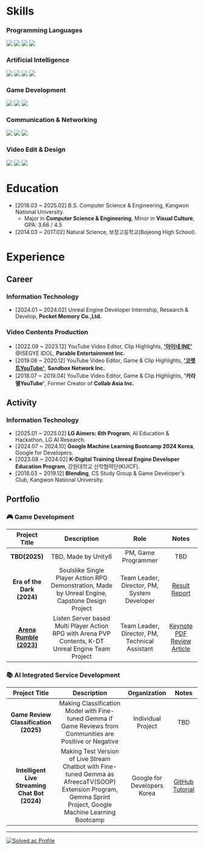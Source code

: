 # Skills
### Programming Languages

<img src="https://img.shields.io/badge/C-512BD4?style=flat-square&logo=c&logoColor=white"> <img src="https://img.shields.io/badge/C++-00599C?style=flat-square&logo=cplusplus&logoColor=white"> <img src="https://img.shields.io/badge/Python-3776AB?style=flat-square&logo=Python&logoColor=white"> <img src="https://img.shields.io/badge/Java-007396?style=flat-square&logo=Java&logoColor=white"/>

<!-- <img src="https://img.shields.io/badge/JavaScript-F7DF1E?style=flat-square&logo=JavaScript&logoColor=black">


### Web Framework & Database

<img src="https://img.shields.io/badge/Django-092E20?style=flat-square&logo=django&logoColor=white"> <img src="https://img.shields.io/badge/Spring-6DB33F?style=flat-square&logo=spring&logoColor=white"> <img src="https://img.shields.io/badge/Vue.js-4FC08D?style=flat-square&logo=vuedotjs&logoColor=white"> <img src="https://img.shields.io/badge/Flask-000000?style=flat-square&logo=Spring&logoColor=white"> <img src="https://img.shields.io/badge/MySQL-4479A1?style=flat-square&logo=mysql&logoColor=white"> 
-->

### Artificial Intelligence

<img src="https://img.shields.io/badge/Keras-D00000?style=flat-square&logo=Keras&logoColor=white"> <img src="https://img.shields.io/badge/TensorFlow-FF6F00?style=flat-square&logo=Tensorflow&logoColor=white"> <img src="https://img.shields.io/badge/PyTorch-EE4C2C?style=flat-square&logo=PyTorch&logoColor=white"> <img src="https://img.shields.io/badge/OpenCV-5C3EE8?style=flat-square&logo=opencv&logoColor=white">

### Game Development

<img src="https://img.shields.io/badge/UnrealEngine-0E1128?style=flat-square&logo=UnrealEngine&logoColor=white"> <img src="https://img.shields.io/badge/Unity-FAFAFA?style=flat-square&logo=Unity&logoColor=black"> <img src="https://img.shields.io/badge/Blender-E87D0D?style=flat-square&logo=blender&logoColor=white">

### Communication & Networking

<img src="https://img.shields.io/badge/Notion-FAFAFA?style=flat-square&logo=notion&logoColor=black"> <img src="https://img.shields.io/badge/Slack-4A154B?style=flat-square&logo=slack&logoColor=white"> <img src="https://img.shields.io/badge/Discord-5865F2?style=flat-square&logo=discord&logoColor=white">

### Video Edit & Design

<img src="https://img.shields.io/badge/PremierePro-00005b?style=flat-square&logo=adobepremierepro&logoColor=#9999ff"> <img src="https://img.shields.io/badge/AfterEffects-00005b?style=flat-square&logo=adobeaftereffects&logoColor=#9999ff"> <img src="https://img.shields.io/badge/Photoshop-001E36?style=flat-square&logo=adobephotoshop&logoColor=#31A8FF">


# Education
- [2018.03 ~ 2025.02] B.S. Computer Science & Engineering, Kangwon National University.
  - Major in **Computer Science & Engineering**, Minor in **Visual Culture**, GPA: 3.66 / 4.5
- [2014.03 ~ 2017.02] Natural Science, 보정고등학교(Bojeong High School).

# Experience
## Career
### Information Technology
- [2024.01 ~ 2024.02] Unreal Engine Developer Internship, Research & Develop, **Pocket Memory Co.,Ltd.**

### Video Contents Production
- [2022.09 ~ 2023.12] YouTube Video Editor, Clip Highlights, [**'아이네 INE'**](https://www.youtube.com/@INE_) @ISEGYE IDOL, **Parable Entertainment Inc.**
- [2019.08 ~ 2020.12] YouTube Video Editor, Game & Clip Highlights, [**'코렛트YouTube'**](https://www.youtube.com/@Collet11), **Sandbox Network Inc.**
- [2018.07 ~ 2019.04] YouTube Video Editor, Game & Clip Highlights, **'카라멜YouTube'**, Former Creator of **Collab Asia Inc.**


## Activity
### Information Technology
<!--
- [2025.03 ~ 2025.06] **Intelligent Information Software Academy**, AI Education & Project, Korea University.
-->
- [2025.01 ~ 2025.02] **LG Aimers: 6th Program**, AI Education & Hackathon, LG AI Research.
- [2024.07 ~ 2024.10] **Google Machine Learning Bootcamp 2024 Korea**, Google for Developers.
- [2023.08 ~ 2024.02] **K-Digital Training Unreal Engine Developer Education Program**, 강원대학교 산학협력단(KUICF).
- [2018.03 ~ 2019.12] **Blending**, CS Study Group & Game Developer's Club, Kangwon National University.

## Portfolio
### 🎮 Game Development
 
| Project Title | Description | Role | Notes |
| :-: | :-: | :-: | :-: |
| **TBD(2025)** | TBD, Made by Unity6 | PM, Game Programmer | TBD |
| **Era of the Dark (2024)** | Soulslike Single Player Action RPG Demonstration, Made by Unreal Engine, Capstone Design Project | Team Leader, Director, PM, System Developer | [Result Report](https://drive.google.com/file/d/1XEbEbvLaEuZ___Co1uJv_oTW6LMTvXN0/view?usp=sharing) |
| [**Arena Rumble (2023)**](https://youtu.be/TGwBppxJI_E?si=TrHAkyZoq9MN_EVd) | Listen Server based Multi Player Action RPG with Arena PVP Contents, K-DT Unreal Engine Team Project | Team Leader, Director, PM, Technical Assistant | [Keynote PDF](https://drive.google.com/file/d/1yeHNl5YXux_7bGdh5i0hbQMl5L8yPnZ7/view?usp=sharing) [Review Article](https://velog.io/@liebenholz/arenarumble1) |


### 📚 AI Integrated Service Development
 
| Project Title | Description | Organization | Notes |
| :-: | :-: | :-: | :-: |
| **Game Review Classification (2025)** | Making Classification Model with Fine-tuned Gemma if Game Reviews from Communities are Positive or Negative | Individual Project | TBD |
| **Intelligent Live Streaming Chat Bot (2024)** | Making Test Version of Live Stream Chatbot with Fine-tuned Gemma as AfreecaTV(SOOP) Extension Program, Gemma Sprint Project, Google Machine Learning Bootcamp | Google for Developers Korea | [GitHub](https://github.com/liebenholz/GMLB2024) [Tutorial](https://www.youtube.com/watch?v=XMNsd_5_gYA) |


------
[![Solved.ac Profile](http://mazassumnida.wtf/api/v2/generate_badge?boj=liebenholz98)](https://solved.ac/liebenholz98)

<!--
<img src="https://img.shields.io/badge/Photoshop-001E36?style=flat-square&logo=adobephotoshop&logoColor=#31A8FF">
<img src="https://img.shields.io/badge/swift-F05138?style=for-the-badge&logo=swift&logoColor=white">
<img src="https://img.shields.io/badge/Python-3776AB?style=for-the-badge&logo=Python&logoColor=white">
<img src="https://img.shields.io/badge/Pytorch-EE4C2C?style=for-the-badge&logo=PyTorch&logoColor=white">
<img src="https://img.shields.io/badge/Tensorflow-FF6F00?style=for-the-badge&logo=Tensorflow&logoColor=white">
<img src="https://img.shields.io/badge/Keras-D00000?style=for-the-badge&logo=Keras&logoColor=white">
<img src="https://img.shields.io/badge/Coursera-0056D2?style=for-the-badge&logo=Coursera&logoColor=white">
<img src="https://img.shields.io/badge/Kaggle-20BEFF?style=for-the-badge&logo=Kaggle&logoColor=white">
<img src="https://img.shields.io/badge/Unity-FFFFFF?style=for-the-badge&logo=Unity&logoColor=black">
<img src="https://img.shields.io/badge/C%23-512BD4?style=for-the-badge&logo=CSharp&logoColor=white">
<img src="https://img.shields.io/badge/Houdini-FF4713?style=for-the-badge&logo=Houdini&logoColor=white">
<img src="https://img.shields.io/badge/Nuke-000000?style=for-the-badge&logo=Nuke&logoColor=white">

-->
